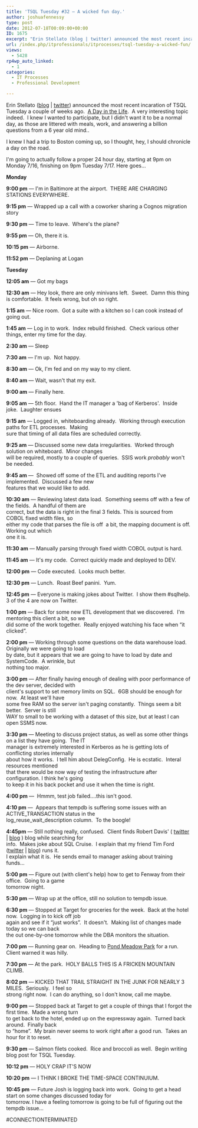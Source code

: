 ```yaml
---
title: 'TSQL Tuesday #32 – A wicked fun day.'
author: joshuafennessy
type: post
date: 2012-07-18T00:09:00+00:00
ID: 1675
excerpt: "Erin Stellato (blog | twitter) announced the most recent incaration of TSQL Tuesday a couple of weeks ago.  A Day in the Life.  A very interesting topic indeed.  I knew I wanted to participate, but I didn't want it to be a normal day, as those are litte&hellip;"
url: /index.php/itprofessionals/itprocesses/tsql-tuesday-a-wicked-fun/
views:
  - 5428
rp4wp_auto_linked:
  - 1
categories:
  - IT Processes
  - Professional Development

---
```

Erin Stellato ([blog][1] | [twitter][2]) announced the most recent incaration of TSQL Tuesday a couple of weeks ago.  <a title="TSQL Tuesday: A Day in the Life" href="http://erinstellato.com/2012/07/invitation-for-tsql-tuesday-day-life/" target="_blank">A Day in the Life</a>.  A very interesting topic indeed.  I knew I wanted to participate, but I didn't want it to be a normal day, as those are littered with meals, work, and answering a billion questions from a 6 year old mind..

I knew I had a trip to Boston coming up, so I thought, hey, I should chronicle a day on the road.

I'm going to actually follow a proper 24 hour day, starting at 9pm on Monday 7/16, finishing on 9pm Tuesday 7/17. Here goes...

**Monday** 

**9:00 pm** — I'm in Baltimore at the airport.  THERE ARE CHARGING STATIONS EVERYWHERE.

**9:15 pm** — Wrapped up a call with a coworker sharing a Cognos migration story

**9:30 pm** — Time to leave.  Where's the plane?

**9:55 pm** — Oh, there it is.

**10:15 pm** — Airborne.

**11:52 pm** — Deplaning at Logan

**Tuesday**

**12:05 am** — Got my bags

**12:30 am** — Hey look, there are only minivans left.  Sweet.  Damn this thing is comfortable.  It feels wrong, but oh so right.

**1:15 am** — Nice room.  Got a suite with a kitchen so I can cook instead of going out.

**1:45 am** — Log in to work.  Index rebuild finished.  Check various other things, enter my time for the day.

**2:30 am** — Sleep

**7:30 am** — I'm up.  Not happy.

**8:30 am** — Ok, I'm fed and on my way to my client.

**8:40 am** — Wait, wasn't that my exit.

**9:00 am** — Finally here.

**9:05 am** — 5th floor.  Hand the IT manager a 'bag of Kerberos'.  Inside joke.  Laughter ensues

**9:15 am** — Logged in, whiteboarding already.  Working through execution paths for ETL processes.  Making    
sure that timing of all data files are scheduled correctly.

**9:25 am** — Discussed some new data irregularities.  Worked through solution on whiteboard.  Minor changes    
will be required, mostly to a couple of queries.  SSIS work _probably_ won't be needed.

**9:45 am** —  Showed off some of the ETL and auditing reports I've implemented.  Discussed a few new    
features that we would like to add.

**10:30 am** — Reviewing latest data load.  Something seems off with a few of the fields.  A handful of them are    
correct, but the data is right in the final 3 fields. This is sourced from COBOL fixed width files, so    
either my code that parses the file is off  a bit, the mapping document is off.  Working out which    
one it is.

**11:30 am** — Manually parsing through fixed width COBOL output is hard.

**11:45 am** — It's my code.  Correct quickly made and deployed to DEV.

**12:00 pm** — Code executed.  Looks much better.

**12:30 pm** — Lunch.  Roast Beef panini.  Yum.

**12:45 pm** — Everyone is making jokes about Twitter.  I show them #sqlhelp.  3 of the 4 are now on Twitter.

**1:00 pm** — Back for some new ETL development that we discovered.  I'm mentoring this client a bit, so we         
did some of the work together.  Really enjoyed watching his face when “it clicked”.

**2:00 pm** — Working through some questions on the data warehouse load.  Originally we were going to load    
by date, but it appears that we are going to have to load by date and SystemCode.  A wrinkle, but    
nothing too major.

**3:00 pm** — After finally having enough of dealing with poor performance of the dev server, decided with    
client's support to set memory limits on SQL.  6GB should be enough for now.  At least we'll have    
some free RAM so the server isn't paging constantly.  Things seem a bit better.  Server is still    
WAY to small to be working with a dataset of this size, but at least I can open SSMS now.

**3:30 pm** — Meeting to discuss project status, as well as some other things on a list they have going.  The IT    
manager is extremely interested in Kerberos as he is getting lots of conflicting stories internally    
about how it works.  I tell him about DelegConfig.  He is ecstatic.  Interal resources mentioned    
that there would be now way of testing the infrastructure after configuration. I think he's going    
to keep it in his back pocket and use it when the time is right.

**4:00 pm** —  Hmmm, test job failed....this isn't good.

**4:10 pm** —  Appears that tempdb is suffering some issues with an ACTIVE_TRANSACTION status in the    
log\_reuse\_wait_description column.  To the boogle!

**4:45pm** — Still nothing really, confused.  Client finds Robert Davis' ( [twitter][3] | [blog][4] ) blog while searching for    
info.  Makes joke about SQL Cruise.  I explain that my friend Tim Ford ([twitter][5] | [blog][6]) runs it.     
I explain what it is.  He sends email to manager asking about training funds...

**5:00 pm** — Figure out (with client's help) how to get to Fenway from their office.  Going to a game    
tomorrow night.

**5:30 pm** — Wrap up at the office, still no solution to tempdb issue.

**6:30 pm** — Stopped at Target for groceries for the week.  Back at the hotel now.  Logging in to kick off job    
again and see if it “just works”.  It doesn't.  Making list of changes made today so we can back    
the out one-by-one tomorrow while the DBA monitors the situation.

**7:00 pm** — Running gear on.  Heading to <a title="Pond Meadow Park" href="http://pondmeadowpark.org/" target="_blank">Pond Meadow Park</a> for a run.  Client warned it was hilly.

**7:30 pm** — At the park.  HOLY BALLS THIS IS A FRICKEN MOUNTAIN CLIMB.

**8:02 pm** — KICKED THAT TRAIL STRAIGHT IN THE JUNK FOR NEARLY 3 MILES.  Seriously.  I feel so    
strong right now.  I can do anything, so I don't know, call me maybe.

**9:00 pm** — Stopped back at Target to get a couple of things that I forgot the first time.  Made a wrong turn    
to get back to the hotel, ended up on the expressway again.  Turned back around.  Finally back    
to “home”.  My brain never seems to work right after a good run.  Takes an hour for it to reset.

**9:30 pm** — Salmon filets cooked.  Rice and broccoli as well.  Begin writing blog post for TSQL Tuesday.

**10:12 pm** — HOLY CRAP IT'S NOW

**10:20 pm** — I THINK I BROKE THE TIME-SPACE CONTINUIUM.

**10:45 pm** — Future Josh is logging back into work.  Going to get a head start on some changes discussed today for    
tomorrow. I have a feeling tomorrow is going to be full of figuring out the tempdb issue...

#CONNECTIONTERMINATED

 [1]: http://erinstellato.com/
 [2]: http://twitter.com/erinstellato
 [3]: http://www.twitter.com/SQLSoldier/ "Robert Davis on Twitter"
 [4]: http://www.sqlsoldier.com "SQLSoldier dot com"
 [5]: http://www.twitter.com/SQLAgentMan/ "Tim Ford on Twitter"
 [6]: http://www.thesqlagentman.com "The SQLAgentMan dot com"